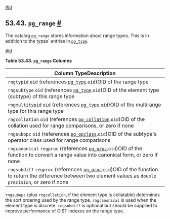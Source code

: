 [#id](#CATALOG-PG-RANGE)

## 53.43. `pg_range` [#](#CATALOG-PG-RANGE)

The catalog `pg_range` stores information about range types. This is in addition to the types' entries in [`pg_type`](catalog-pg-type).

[#id](#id-1.10.4.45.4)

**Table 53.43. `pg_range` Columns**

| Column TypeDescription                                                                                                                                                               |
| ------------------------------------------------------------------------------------------------------------------------------------------------------------------------------------ |
| `rngtypid` `oid` (references [`pg_type`](catalog-pg-type).`oid`)OID of the range type                                                                                                |
| `rngsubtype` `oid` (references [`pg_type`](catalog-pg-type).`oid`)OID of the element type (subtype) of this range type                                                               |
| `rngmultitypid` `oid` (references [`pg_type`](catalog-pg-type).`oid`)OID of the multirange type for this range type                                                                  |
| `rngcollation` `oid` (references [`pg_collation`](catalog-pg-collation).`oid`)OID of the collation used for range comparisons, or zero if none                                       |
| `rngsubopc` `oid` (references [`pg_opclass`](catalog-pg-opclass).`oid`)OID of the subtype's operator class used for range comparisons                                                |
| `rngcanonical` `regproc` (references [`pg_proc`](catalog-pg-proc).`oid`)OID of the function to convert a range value into canonical form, or zero if none                            |
| `rngsubdiff` `regproc` (references [`pg_proc`](catalog-pg-proc).`oid`)OID of the function to return the difference between two element values as `double precision`, or zero if none |

`rngsubopc` (plus `rngcollation`, if the element type is collatable) determines the sort ordering used by the range type. `rngcanonical` is used when the element type is discrete. `rngsubdiff` is optional but should be supplied to improve performance of GiST indexes on the range type.
